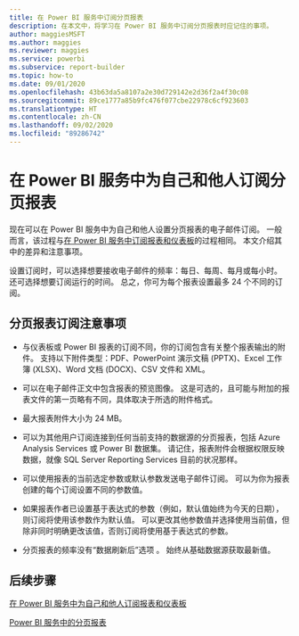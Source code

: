 ```yaml
---
title: 在 Power BI 服务中订阅分页报表
description: 在本文中，将学习在 Power BI 服务中订阅分页报表时应记住的事项。
author: maggiesMSFT
ms.author: maggies
ms.reviewer: maggies
ms.service: powerbi
ms.subservice: report-builder
ms.topic: how-to
ms.date: 09/01/2020
ms.openlocfilehash: 43b63da5a8107a2e30d729142e2d36f2a4f30c08
ms.sourcegitcommit: 89ce1777a85b9fc476f077cbe22978c6cf923603
ms.translationtype: HT
ms.contentlocale: zh-CN
ms.lasthandoff: 09/02/2020
ms.locfileid: "89286742"
---
```

# <a name="subscribe-yourself-and-others-to-paginated-reports-in-the-power-bi-service"></a>在 Power BI 服务中为自己和他人订阅分页报表 

现在可以在 Power BI 服务中为自己和他人设置分页报表的电子邮件订阅。 一般而言，该过程与[在 Power BI 服务中订阅报表和仪表板](end-user-subscribe.md)的过程相同。 本文介绍其中的差异和注意事项。 

设置订阅时，可以选择想要接收电子邮件的频率：每日、每周、每月或每小时。 还可选择想要订阅运行的时间。 总之，你可为每个报表设置最多 24 个不同的订阅。 

## <a name="considerations-for-paginated-report-subscriptions"></a>分页报表订阅注意事项 

- 与仪表板或 Power BI 报表的订阅不同，你的订阅包含有关整个报表输出的附件。  支持以下附件类型：PDF、PowerPoint 演示文稿 (PPTX)、Excel 工作簿 (XLSX)、Word 文档 (DOCX)、CSV 文件和 XML。

- 可以在电子邮件正文中包含报表的预览图像。  这是可选的，且可能与附加的报表文件的第一页略有不同，具体取决于所选的附件格式。 

- 最大报表附件大小为 24 MB。 

- 可以为其他用户订阅连接到任何当前支持的数据源的分页报表，包括 Azure Analysis Services 或 Power BI 数据集。 请记住，报表附件会根据权限反映数据，就像 SQL Server Reporting Services 目前的状况那样。 

- 可以使用报表的当前选定参数或默认参数发送电子邮件订阅。  可以为你为报表创建的每个订阅设置不同的参数值。 

- 如果报表作者已设置基于表达式的参数（例如，默认值始终为今天的日期），则订阅将使用该参数作为默认值。 可以更改其他参数值并选择使用当前值，但除非同时明确更改该值，否则订阅将使用基于表达式的参数。

- 分页报表的频率没有“数据刷新后”选项  。 始终从基础数据源获取最新值。 

## <a name="next-steps"></a>后续步骤

[在 Power BI 服务中为自己和他人订阅报表和仪表板](../collaborate-share/service-report-subscribe.md)

[Power BI 服务中的分页报表](end-user-paginated-report.md)
